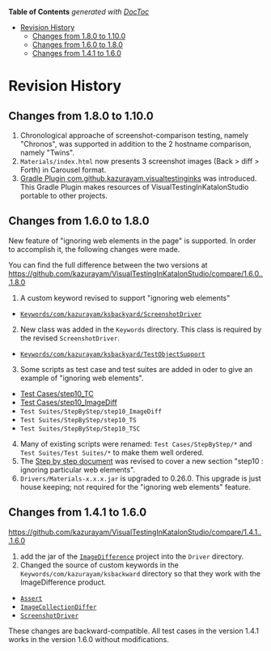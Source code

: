 <!-- START doctoc generated TOC please keep comment here to allow auto update -->
<!-- DON'T EDIT THIS SECTION, INSTEAD RE-RUN doctoc TO UPDATE -->
**Table of Contents**  *generated with [DocToc](https://github.com/thlorenz/doctoc)*

- [Revision History](#revision-history)
  - [Changes from 1.8.0 to 1.10.0](#changes-from-180-to-1100)
  - [Changes from 1.6.0 to 1.8.0](#changes-from-160-to-180)
  - [Changes from 1.4.1 to 1.6.0](#changes-from-141-to-160)

<!-- END doctoc generated TOC please keep comment here to allow auto update -->

# Revision History


## Changes from 1.8.0 to 1.10.0

1. Chronological approache of screenshot-comparison testing, namely "Chronos", was supported in addition to the 2 hostname comparison, namely "Twins".
2. `Materials/index.html` now presents 3 screenshot images (Back > diff > Forth) in Carousel format.
3. [Gradle Plugin com.github.kazurayam.visualtestinginks](https://github.com/kazurayam/visualtestinginks-gradle-plugin) was introduced. This Gradle Plugin makes resources of VisualTestingInKatalonStudio portable to other projects.


## Changes from 1.6.0 to 1.8.0

New feature of "ignoring web elements in the page" is supported. In order to accomplish it, the following changes were made.

You can find the full difference between the two versions at https://github.com/kazurayam/VisualTestingInKatalonStudio/compare/1.6.0...1.8.0

1. A custom keyword revised to support "ignoring web elements"
  - [`Keywords/com/kazurayam/ksbackyard/ScreenshotDriver`](../Keywords/com/kazurayam/ksbackyard/ScreenshotDriver.groovy)
2. New class was added in the `Keywords` directory. This class is required by the revised `ScreenshotDriver`.
  - [`Keywords/com/kazurayam/ksbackyard/TestObjectSupport`](../Keywords/com/kazurayam/ksbackyard/TestObjectSupport.groovy)
3. Some scripts as test case and test suites are added in oder to give an example of "ignoring web elements".
  - [Test Cases/step10_TC](../Scripts/StepByStep/step10_TC/Script1549952063213.groovy)
  - [Test Cases/step10_ImageDiff](../Scripts/StepByStep/step10_ImageDiff/Script1549948805708.groovy)
  - `Test Suites/StepByStep/step10_ImageDiff`
  - `Test Suites/StepByStep/step10_TS`
  - `Test Suites/StepByStep/Step10_TSC`
4. Many of existing scripts were renamed: `Test Cases/StepByStep/*` and `Test Suites/Test Suites/*` to make them well ordered.
5. The [Step by step document](./Step_by_step_instruction.md) was revised to cover a new section "step10 : ignoring particular web elements".
6. `Drivers/Materials-x.x.x.jar` is upgraded to 0.26.0. This upgrade is just house keeping; not required for the "ignoring web elements" feature.


## Changes from 1.4.1 to 1.6.0

https://github.com/kazurayam/VisualTestingInKatalonStudio/compare/1.4.1...1.6.0

1. add the jar of the [`ImageDifference`](https://github.com/kazurayam/ImageDifference) project into the `Driver` directory.
2. Changed the source of custom keywords in the `Keywords/com/kazurayam/ksbackward` directory so that they work with the ImageDifference product.
  - [`Assert`](../Keywords/com/kazurayam/ksbackyard/Assert.groovy)
  - [`ImageCollectionDiffer`](../Keywords/com/kazurayam/ksbackyard/ImageCollectionDiffer.groovy)
  - [`ScreenshotDriver`](../Keywords/com/kazurayam/ksbackyard/ScreenshotDriver.groovy)

These changes are backward-compatible. All test cases in the version 1.4.1 works in the version 1.6.0 without modifications.
